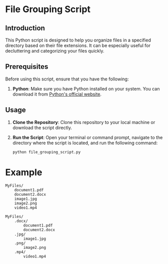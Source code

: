 # File Grouping Script

## Introduction

This Python script is designed to help you organize files in a specified directory based on their file extensions. It can be especially useful for decluttering and categorizing your files quickly.

## Prerequisites

Before using this script, ensure that you have the following:

1. **Python**: Make sure you have Python installed on your system. You can download it from [Python's official website](https://www.python.org/downloads/).

## Usage

1. **Clone the Repository**: Clone this repository to your local machine or download the script directly.

2. **Run the Script**: Open your terminal or command prompt, navigate to the directory where the script is located, and run the following command:

   ```bash
   python file_grouping_script.py

# Example 
```
MyFiles/
    document1.pdf
    document2.docx
    image1.jpg
    image2.png
    video1.mp4

MyFiles/
    .docx/
        document1.pdf
        document2.docx
    .jpg/
        image1.jpg
    .png/
        image2.png
    .mp4/
        video1.mp4
```
